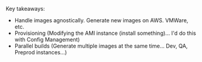 Key takeaways:

- Handle images agnostically. Generate new images on AWS. VMWare, etc. 
- Provisioning (Modifying the AMI instance (install something)... I'd do this with Config Management)
- Parallel builds (Generate multiple images at the same time... Dev, QA, Preprod instances...)
